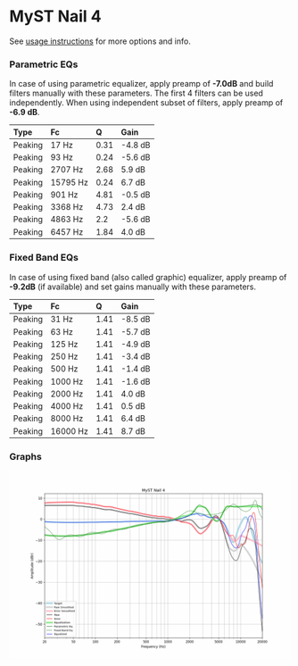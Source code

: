 # MyST Nail 4
See [usage instructions](https://github.com/jaakkopasanen/AutoEq#usage) for more options and info.

### Parametric EQs
In case of using parametric equalizer, apply preamp of **-7.0dB** and build filters manually
with these parameters. The first 4 filters can be used independently.
When using independent subset of filters, apply preamp of **-6.9 dB**.

| Type    | Fc       |    Q | Gain    |
|:--------|:---------|:-----|:--------|
| Peaking | 17 Hz    | 0.31 | -4.8 dB |
| Peaking | 93 Hz    | 0.24 | -5.6 dB |
| Peaking | 2707 Hz  | 2.68 | 5.9 dB  |
| Peaking | 15795 Hz | 0.24 | 6.7 dB  |
| Peaking | 901 Hz   | 4.81 | -0.5 dB |
| Peaking | 3368 Hz  | 4.73 | 2.4 dB  |
| Peaking | 4863 Hz  | 2.2  | -5.6 dB |
| Peaking | 6457 Hz  | 1.84 | 4.0 dB  |

### Fixed Band EQs
In case of using fixed band (also called graphic) equalizer, apply preamp of **-9.2dB**
(if available) and set gains manually with these parameters.

| Type    | Fc       |    Q | Gain    |
|:--------|:---------|:-----|:--------|
| Peaking | 31 Hz    | 1.41 | -8.5 dB |
| Peaking | 63 Hz    | 1.41 | -5.7 dB |
| Peaking | 125 Hz   | 1.41 | -4.9 dB |
| Peaking | 250 Hz   | 1.41 | -3.4 dB |
| Peaking | 500 Hz   | 1.41 | -1.4 dB |
| Peaking | 1000 Hz  | 1.41 | -1.6 dB |
| Peaking | 2000 Hz  | 1.41 | 4.0 dB  |
| Peaking | 4000 Hz  | 1.41 | 0.5 dB  |
| Peaking | 8000 Hz  | 1.41 | 6.4 dB  |
| Peaking | 16000 Hz | 1.41 | 8.7 dB  |

### Graphs
![](./MyST%20Nail%204.png)
